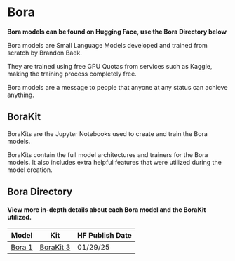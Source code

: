 # Bora

**Bora models can be found on Hugging Face, use the Bora Directory below**

Bora models are Small Language Models developed and trained from scratch by Brandon Baek.

They are trained using free GPU Quotas from services such as Kaggle, making the training process completely free.

Bora models are a message to people that anyone at any status can achieve anything.

## BoraKit

BoraKits are the Jupyter Notebooks used to create and train the Bora models.

BoraKits contain the full model architectures and trainers for the Bora models. It also includes extra helpful features that were utilized during the model creation.

## Bora Directory
#### View more in-depth details about each Bora model and the BoraKit utilized.

| Model | Kit | HF Publish Date |
| --- | --- | --- |
|[Bora 1](https://huggingface.co/brandonbaek/Bora-1)| [BoraKit 3](BoraKits/BoraKit-3.ipynb) | 01/29/25 |
